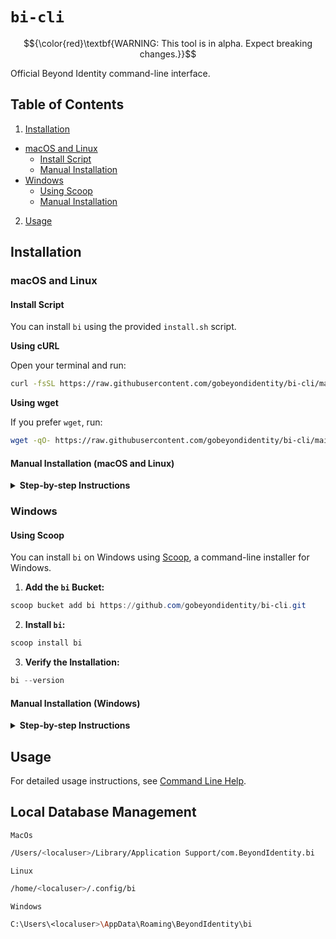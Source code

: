 # `bi-cli`

$${\color{red}\textbf{WARNING: This tool is in alpha. Expect breaking changes.}}$$

Official Beyond Identity command-line interface.

## Table of Contents

1. [Installation](#installation)

- [macOS and Linux](#macos-and-linux)
  - [Install Script](#install-script)
  - [Manual Installation](#manual-installation-macos-and-linux)
- [Windows](#windows)
  - [Using Scoop](#using-scoop)
  - [Manual Installation](#manual-installation-windows)

2. [Usage](#usage)

## Installation

### macOS and Linux

#### Install Script

You can install `bi` using the provided `install.sh` script.

**Using cURL**

Open your terminal and run:

```bash
curl -fsSL https://raw.githubusercontent.com/gobeyondidentity/bi-cli/main/install.sh | sh
```

**Using wget**

If you prefer `wget`, run:

```bash
wget -qO- https://raw.githubusercontent.com/gobeyondidentity/bi-cli/main/install.sh | sh
```

#### Manual Installation (macOS and Linux)

<details><summary><strong>Step-by-step Instructions</strong></summary>

<br>

If you prefer to install `bi` manually:

1. **Download the Binary:**

- Visit the [Releases](https://github.com/gobeyondidentity/bi-cli/releases) page.
- Download the latest release for your operating system and architecture (`arm64` or `x86_64`).

2. **Extract the Binary:**

- Extract the contents of the tarball to a directory of your choice.

3. **Make the Binary Executable:**

- Open your terminal and navigate to the download directory.
- Run:

  ```bash
  chmod +x bi
  ```

4. **Move the Binary to a Directory in your PATH:**

- For example:

  ```bash
  sudo mv bi /usr/local/bin/
  ```

5. **Verify the Installation:**

- Run:

  ```bash
  bi --version
  ```

  to confirm that `bi` is installed and accessible from your terminal.

</details>

### Windows

#### Using Scoop

You can install `bi` on Windows using [Scoop](https://scoop.sh/), a command-line installer for Windows.

1. **Add the `bi` Bucket:**

```powershell
scoop bucket add bi https://github.com/gobeyondidentity/bi-cli.git
```

2. **Install `bi`:**

```powershell
scoop install bi
```

3. **Verify the Installation:**

```powershell
bi --version
```

#### Manual Installation (Windows)

<details><summary><strong>Step-by-step Instructions</strong></summary>

<br>

1. **Download the Executable:**

- Go to the [Releases](https://github.com/gobeyondidentity/bi-cli/releases) page.
- Download the latest Windows release for your architecture (`arm64` or `x86_64`).

2. **Extract the Binary:**

- Unzip the downloaded file to a directory of your choice (e.g., `C:\Program Files\bi`).

3. **Add to PATH (Optional but Recommended):**

- Press `Win + X` and select **System**.
- Click on **Advanced system settings**.
- Click **Environment Variables**.
- Under **System variables**, scroll to `Path` and click **Edit**.
- Click **New** and add the path to your `bi` executable (e.g., `C:\Program Files\bi`).
- Click **OK** to close all dialogs.
- Restart Command Prompt or PowerShell to ensure changes take effect.

4. **Run `bi`:**

- Open Command Prompt or PowerShell.
- If you didn't add `bi` to your PATH, navigate to the directory containing `bi.exe`.
- Run:

  ```powershell
  .\bi.exe --version
  ```

- If you added `bi` to your PATH, simply run:

  ```powershell
  bi --version
  ```

</details>

## Usage

For detailed usage instructions, see [Command Line Help](docs/CommandLineHelp.md).


## Local Database Management

`MacOs`

```sh
/Users/<localuser>/Library/Application Support/com.BeyondIdentity.bi
```

`Linux`

```sh
/home/<localuser>/.config/bi
```

`Windows`

```sh
C:\Users\<localuser>\AppData\Roaming\BeyondIdentity\bi
```
